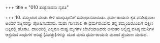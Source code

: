 +++
title = "010 ತುಷ್ಟನಾದನು ನೃಪತಿ"

+++
10. ತಮ್ಮಂದಿರ ಮಾತು ಕೇಳಿ ಯುಧಿಷ್ಠಿರನಿಗೆ ಸಮಾಧಾನವಾಯಿತು. ಧರ್ಮರಾಯನು ಕೃತ ಪರಿಶಿಷ್ಟಪಾಲ ಅಂದರೆ ಸಜ್ಜನರನ್ನು ಪೋಷಿಸುವವನು. ಮಹಾ ಗುಣಶಾಲಿ ಈ ಧರ್ಮರಾಯನು ತನ್ನ ತಮ್ಮಂದಿರೊಂದಿಗೆ ದಕ್ಷಿಣ ದಿಕ್ಕಿನಲ್ಲಿ ಹೊರಟ. ದಾರಿಯಲ್ಲಿ ಎಲ್ಲರೂ ದುಷ್ಟ ಮೃಗಗಳ ಬೇಟೆಯಾಡಿದರು ಅನಂತರ ಅಲ್ಲಿದ್ದ ವಸಿಷ್ಠ ಮುನಿಗಳ ಆಶ್ರಮದ ಸಾಧುಗಳ ಅರಿಷ್ಟ (ವಿಪತ್ತು)ಗಳನ್ನು ದೂರ ಮಾಡಿ ಧರ್ಮರಾಯನು ಮುಂದೆ ಪ್ರಯಾಣ ಮಾಡಿದ.